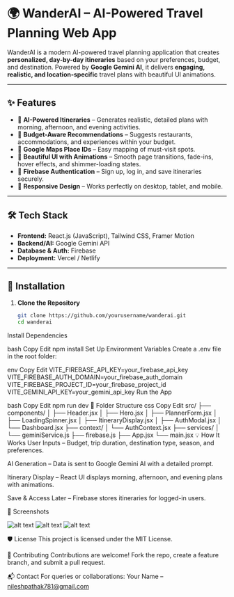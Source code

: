 # 🌍 WanderAI – AI-Powered Travel Planning Web App

WanderAI is a modern AI-powered travel planning application that creates **personalized, day-by-day itineraries** based on your preferences, budget, and destination. Powered by **Google Gemini AI**, it delivers **engaging, realistic, and location-specific** travel plans with beautiful UI animations.

---

## ✨ Features

- 🧠 **AI-Powered Itineraries** – Generates realistic, detailed plans with morning, afternoon, and evening activities.
- 💸 **Budget-Aware Recommendations** – Suggests restaurants, accommodations, and experiences within your budget.
- 📍 **Google Maps Place IDs** – Easy mapping of must-visit spots.
- 🎨 **Beautiful UI with Animations** – Smooth page transitions, fade-ins, hover effects, and shimmer-loading states.
- 🔐 **Firebase Authentication** – Sign up, log in, and save itineraries securely.
- 📱 **Responsive Design** – Works perfectly on desktop, tablet, and mobile.

---

## 🛠️ Tech Stack

- **Frontend:** React.js (JavaScript), Tailwind CSS, Framer Motion
- **Backend/AI:** Google Gemini API
- **Database & Auth:** Firebase
- **Deployment:** Vercel / Netlify

---

## 🚀 Installation

1. **Clone the Repository**
   ```bash
   git clone https://github.com/yourusername/wanderai.git
   cd wanderai
Install Dependencies

bash
Copy
Edit
npm install
Set Up Environment Variables
Create a .env file in the root folder:

env
Copy
Edit
VITE_FIREBASE_API_KEY=your_firebase_api_key
VITE_FIREBASE_AUTH_DOMAIN=your_firebase_auth_domain
VITE_FIREBASE_PROJECT_ID=your_firebase_project_id
VITE_GEMINI_API_KEY=your_gemini_api_key
Run the App

bash
Copy
Edit
npm run dev
🧩 Folder Structure
css
Copy
Edit
src/
├── components/
│   ├── Header.jsx
│   ├── Hero.jsx
│   ├── PlannerForm.jsx
│   ├── LoadingSpinner.jsx
│   ├── ItineraryDisplay.jsx
│   ├── AuthModal.jsx
│   └── Dashboard.jsx
├── context/
│   └── AuthContext.jsx
├── services/
│   └── geminiService.js
├── firebase.js
├── App.jsx
└── main.jsx
💡 How It Works
User Inputs – Budget, trip duration, destination type, season, and preferences.

AI Generation – Data is sent to Google Gemini AI with a detailed prompt.

Itinerary Display – React UI displays morning, afternoon, and evening plans with animations.

Save & Access Later – Firebase stores itineraries for logged-in users.

📸 Screenshots

![alt text](image.png)
![alt text](image-1.png)
![alt text](image-2.png)


🛡 License
This project is licensed under the MIT License.

🤝 Contributing
Contributions are welcome!
Fork the repo, create a feature branch, and submit a pull request.

📬 Contact
For queries or collaborations:
Your Name – nileshpathak781@gmail.com



